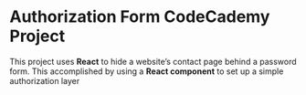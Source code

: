 # Authorization Form CodeCademy Project
This project uses **React** to hide a website’s contact page behind a password form. This accomplished by using a **React component** to set up a simple authorization layer